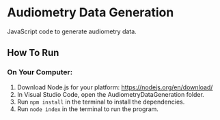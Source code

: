 # Audiometry Data Generation
JavaScript code to generate audiometry data.

## How To Run
### On Your Computer:
1. Download Node.js for your platform: https://nodejs.org/en/download/
2. In Visual Studio Code, open the AudiometryDataGeneration folder.
3. Run `npm install` in the terminal to install the dependencies.
4. Run `node index` in the terminal to run the program.
